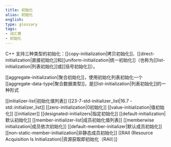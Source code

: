 ```yaml
---
title: 初始化
alias: 初始化
english: 
type: glossary
tags:
- 词汇表
- 初始化
---
```


C++ 支持三种类型的初始化：[[copy-initialization|拷贝初始化]]、[[direct-initialization|直接初始化]]和[[uniform-initialization|统一初始化]]（也称为[[list-initialization|列表初始化]]或[[括号初始化]]）。


[[aggregate-initialization|聚合初始化]]，使用初始化列表初始化一个[[aggregate-data-type|聚合数据类型]]，是[[list-initialization|列表初始化]]的一种形式

  
	
[[initializer-list|初始化值列表]]
[[23-7-std-initializer_list|16.7 - std::initializer_list]]
[[zero-initialization|0初始化]]
[[value-initialization|值初始化]]
[[initializer]]
[[designated-initializers|指定初始化]]
[[default-initialization|默认初始化]]
[[member-initializer-list|成员初始化值列表]]
[[memberwise initialization|成员依次初始化]]
[[default-member-initializer|默认成员初始化]]
[[non-static-member-initialization|非静态成员初始化]]
[[RAII (Resource Acquisition Is Initialization)|资源获取即初始化（RAII）]]